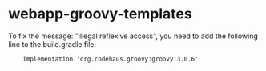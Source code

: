 # webapp-groovy-templates

To fix the message: "illegal reflexive access", you need to add the following line to the build.gradle file:
```
	implementation 'org.codehaus.groovy:groovy:3.0.6'
```
